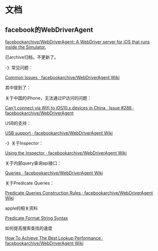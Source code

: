 # 文档

## facebook的WebDriverAgent

[facebookarchive/WebDriverAgent: A WebDriver server for iOS that runs inside the Simulator.](https://github.com/facebookarchive/WebDriverAgent)

已archive归档，不更新了。

-》常见问题：

[Common Issues · facebookarchive/WebDriverAgent Wiki](https://github.com/facebookarchive/WebDriverAgent/wiki/Common-Issues)

其中提到了：

关于中国的iPhone，无法通过IP访问的问题：

[Can't connect via Wifi to iOS10.x devices in China · Issue #288 · facebookarchive/WebDriverAgent](https://github.com/facebook/WebDriverAgent/issues/288)

USB的支持：

[USB support · facebookarchive/WebDriverAgent Wiki](https://github.com/facebookarchive/WebDriverAgent/wiki/USB-support)

-》关于Inspector：

[Using the Inspector · facebookarchive/WebDriverAgent Wiki](https://github.com/facebookarchive/WebDriverAgent/wiki/Using-the-Inspector)


关于内部query查询api接口：

[Queries · facebookarchive/WebDriverAgent Wiki](https://github.com/facebookarchive/WebDriverAgent/wiki/Queries)

关于Predicate Queries：

[Predicate Queries Construction Rules · facebookarchive/WebDriverAgent Wiki](https://github.com/facebookarchive/WebDriverAgent/wiki/Predicate-Queries-Construction-Rules)

apple的相关资料

[Predicate Format String Syntax](https://developer.apple.com/library/archive/documentation/Cocoa/Conceptual/Predicates/Articles/pSyntax.html)

如何提高搜索查找的速度

[How To Achieve The Best Lookup Performance · facebookarchive/WebDriverAgent Wiki](https://github.com/facebookarchive/WebDriverAgent/wiki/How-To-Achieve-The-Best-Lookup-Performance)

